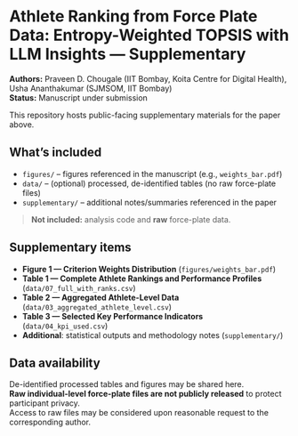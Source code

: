 # Athlete Ranking from Force Plate Data: Entropy-Weighted TOPSIS with LLM Insights — Supplementary

**Authors:** Praveen D. Chougale (IIT Bombay, Koita Centre for Digital Health), Usha Ananthakumar (SJMSOM, IIT Bombay)  
**Status:** Manuscript under submission

This repository hosts public-facing supplementary materials for the paper above.

## What’s included
- `figures/` – figures referenced in the manuscript (e.g., `weights_bar.pdf`)
- `data/` – (optional) processed, de-identified tables (no raw force-plate files)
- `supplementary/` – additional notes/summaries referenced in the paper

> **Not included:** analysis code and **raw** force-plate data.

## Supplementary items
- **Figure 1 — Criterion Weights Distribution** (`figures/weights_bar.pdf`)
- **Table 1 — Complete Athlete Rankings and Performance Profiles** (`data/07_full_with_ranks.csv`)
- **Table 2 — Aggregated Athlete-Level Data** (`data/03_aggregated_athlete_level.csv`)
- **Table 3 — Selected Key Performance Indicators** (`data/04_kpi_used.csv`)
- **Additional**: statistical outputs and methodology notes (`supplementary/`)

## Data availability
De-identified processed tables and figures may be shared here.  
**Raw individual-level force-plate files are not publicly released** to protect participant privacy.  
Access to raw files may be considered upon reasonable request to the corresponding author.


